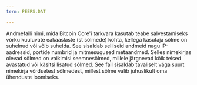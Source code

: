 ```yaml
---
term: PEERS.DAT

---
```

Andmefaili nimi, mida Bitcoin Core'i tarkvara kasutab teabe salvestamiseks võrku kuuluvate eakaaslaste (st sõlmede) kohta, kellega kasutaja sõlme on suhelnud või võib suhelda. See sisaldab selliseid andmeid nagu IP-aadressid, portide numbrid ja mitmesugused metaandmed. Selles nimekirjas olevad sõlmed on vaikimisi seemnesõlmed, millele järgnevad kõik teised avastatud või käsitsi lisatud sõlmed. See fail sisaldab tavaliselt väga suurt nimekirja võrdsetest sõlmedest, millest sõlme valib juhuslikult oma ühenduste loomiseks.